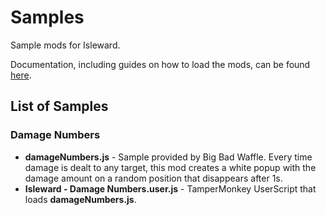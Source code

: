 # Samples
Sample mods for Isleward.

Documentation, including guides on how to load the mods, can be found [here](http://isleward.wikia.com/wiki/Modding).

## List of Samples
### Damage Numbers
* **damageNumbers.js** - Sample provided by Big Bad Waffle. Every time damage is dealt to any target, this mod creates a white popup with the damage amount on a random position that disappears after 1s.
* **Isleward - Damage Numbers.user.js** - TamperMonkey UserScript that loads **damageNumbers.js**.  
